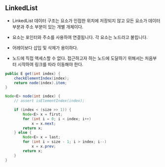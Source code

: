 ## LinkedList

- LinkedList 데이터 구조는 요소가 인접한 위치에 저장되지 않고 모든 요소가 데이터 부분과 주소 부분이 있는 개별 개체이다.

- 요소는 포인터와 주소를 사용하여 연결됩니다. 각 요소는 노드라고 불립니다. 

- 어레이보다 삽입 및 삭제가 용이하다. 

- 노드에 직접 액세스할 수 없다. 접근하고자 하는 노드에 도달하기 위해서는 처음부터 시작하여 링크를 따라 이동해야 한다.

``` java
public E get(int index) {
    checkElementIndex(index);
    return node(index).item;
}

Node<E> node(int index) {
    // assert isElementIndex(index);

    if (index < (size >> 1)) {
        Node<E> x = first;
        for (int i = 0; i < index; i++)
            x = x.next;
        return x;
    } else {
        Node<E> x = last;
        for (int i = size - 1; i > index; i--)
            x = x.prev;
        return x;
    }
}
```
